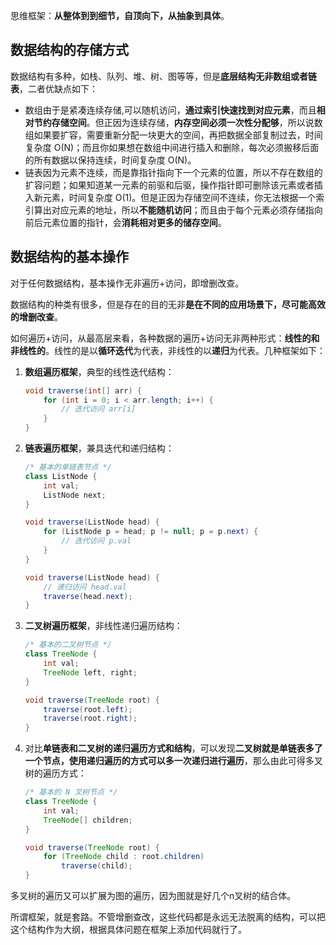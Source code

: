 思维框架：**从整体到到细节，自顶向下，从抽象到具体**。

## 数据结构的存储方式
数据结构有多种，如栈、队列、堆、树、图等等，但是**底层结构无非数组或者链表**，二者优缺点如下：
* 数组由于是紧凑连续存储,可以随机访问，**通过索引快速找到对应元素**，而且**相对节约存储空间**。但正因为连续存储，**内存空间必须一次性分配够**，所以说数组如果要扩容，需要重新分配一块更大的空间，再把数据全部复制过去，时间复杂度 O(N)；而且你如果想在数组中间进行插入和删除，每次必须搬移后面的所有数据以保持连续，时间复杂度 O(N)。
* 链表因为元素不连续，而是靠指针指向下一个元素的位置，所以不存在数组的扩容问题；如果知道某一元素的前驱和后驱，操作指针即可删除该元素或者插入新元素，时间复杂度 O(1)。但是正因为存储空间不连续，你无法根据一个索引算出对应元素的地址，所以**不能随机访问**；而且由于每个元素必须存储指向前后元素位置的指针，会**消耗相对更多的储存空间**。

## 数据结构的基本操作
对于任何数据结构，基本操作无非遍历+访问，即增删改查。

数据结构的种类有很多，但是存在的目的无非**是在不同的应用场景下，尽可能高效的增删改查**。

如何遍历+访问，从最高层来看，各种数据的遍历+访问无非两种形式：**线性的和非线性的**。线性的是以**循环迭代**为代表，非线性的以**递归**为代表。几种框架如下：
1. **数组遍历框架**，典型的线性迭代结构：
    ```java
    void traverse(int[] arr) {
        for (int i = 0; i < arr.length; i++) {
            // 迭代访问 arr[i]
        }
    }
    ```
2. **链表遍历框架**，兼具迭代和递归结构：
    ```java
    /* 基本的单链表节点 */
    class ListNode {
        int val;
        ListNode next;
    }

    void traverse(ListNode head) {
        for (ListNode p = head; p != null; p = p.next) {
            // 迭代访问 p.val
        }
    }

    void traverse(ListNode head) {
        // 递归访问 head.val
        traverse(head.next);
    }
    ```
3. **二叉树遍历框架**，非线性递归遍历结构：
    ```java
    /* 基本的二叉树节点 */
    class TreeNode {
        int val;
        TreeNode left, right;
    }

    void traverse(TreeNode root) {
        traverse(root.left);
        traverse(root.right);
    }
    ```
4. 对比**单链表和二叉树的递归遍历方式和结构**，可以发现**二叉树就是单链表多了一个节点，使用递归遍历的方式可以多一次递归进行遍历**，那么由此可得多叉树的遍历方式：
    ```java
    /* 基本的 N 叉树节点 */
    class TreeNode {
        int val;
        TreeNode[] children;
    }

    void traverse(TreeNode root) {
        for (TreeNode child : root.children)
            traverse(child);
    }
    ```
多叉树的遍历又可以扩展为图的遍历，因为图就是好几个n叉树的结合体。

所谓框架，就是套路。不管增删查改，这些代码都是永远无法脱离的结构，可以把这个结构作为大纲，根据具体问题在框架上添加代码就行了。